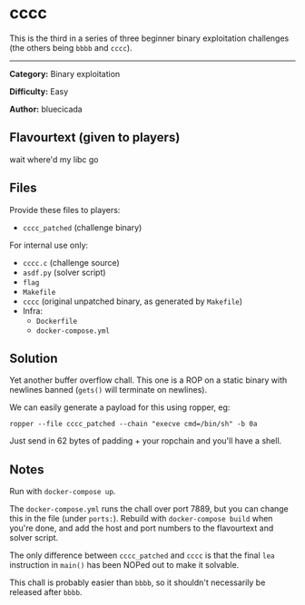 # cccc

This is the third in a series of three beginner binary exploitation challenges (the others being `bbbb` and `cccc`).
______

**Category:** Binary exploitation

**Difficulty:** Easy

**Author:** bluecicada 

## Flavourtext (given to players)
wait where'd my libc go

## Files

Provide these files to players:
* `cccc_patched` (challenge binary)

For internal use only:
* `cccc.c` (challenge source)
* `asdf.py` (solver script)
* `flag`
* `Makefile`
* `cccc` (original unpatched binary, as generated by `Makefile`)
* Infra:
    * `Dockerfile`
    * `docker-compose.yml`

## Solution

Yet another buffer overflow chall. This one is a ROP on a static binary with newlines banned (`gets()` will terminate on newlines).

We can easily generate a payload for this using ropper, eg:
```shell script
ropper --file cccc_patched --chain "execve cmd=/bin/sh" -b 0a
```

Just send in 62 bytes of padding + your ropchain and you'll have a shell.

## Notes

Run with `docker-compose up`.

The `docker-compose.yml` runs the chall over port 7889, but you can change this in the file (under `ports:`).
Rebuild with `docker-compose build` when you're done, and add the host and port numbers to the flavourtext and solver script.

The only difference between `cccc_patched` and `cccc` is that the final `lea` instruction in `main()` has been NOPed out to make it solvable.

This chall is probably easier than `bbbb`, so it shouldn't necessarily be released after `bbbb`.
